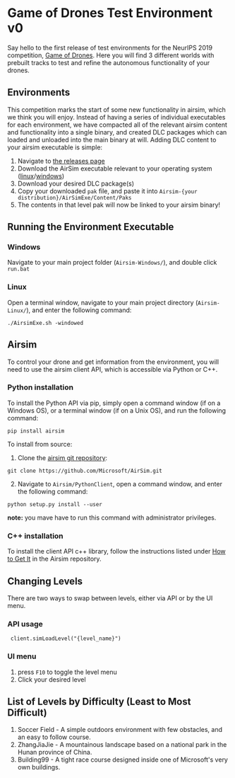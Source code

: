# Game of Drones Test Environment v0
Say hello to the first release of test environments for the NeurIPS 2019 competition, [Game of Drones](https://www.microsoft.com/en-us/research/academic-program/game-of-drones-competition-at-neurips-2019/).
 Here you will find 3 different worlds with prebuilt tracks to test and refine the autonomous functionality of your drones.
## Environments
This competition marks the start of some new functionality in airsim, which we think you will enjoy. Instead of having a series of individual executables for each environment, we have compacted all of the relevant airsim content and functionality into a single binary, and created DLC packages which can loaded and unloaded into the main binary at will. Adding DLC content to your airsim executable is simple:
1. Navigate to [the releases page](https://github.com/microsoft/AirSim-NeurIPS2019-Drone-Racing/releases)
2. Download the AirSim executable relevant to your operating system ([linux](https://github.com/microsoft/AirSim-NeurIPS2019-Drone-Racing/releases/download/v0.0-linux/Airsim-Linux.tar.gz)/[windows](https://github.com/microsoft/AirSim-NeurIPS2019-Drone-Racing/releases/download/v0.0-windows/AirSim-Windows.zip))
3. Download your desired DLC package(s)
4. Copy your downloaded `pak` file, and paste it into `Airsim-{your distribution}/AirSimExe/Content/Paks`
5. The contents in that level pak will now be linked to your airsim binary!

## Running the Environment Executable
### Windows
Navigate to your main project folder (`Airsim-Windows/`), and double click `run.bat`
### Linux
Open a terminal window, navigate to your main project directory (`Airsim-Linux/`), and enter the following command:
```
./AirsimExe.sh -windowed
```

## Airsim
To control your drone and get information from the environment, you will need to use the airsim client API, which is accessible via Python or C++.
### Python installation
To install the Python API via pip, simply open a command window (if on a Windows OS), or a terminal window (if on a Unix OS), and run the following command:
```
pip install airsim
```
To install from source: 
1. Clone the [airsim git repository](https://github.com/Microsoft/AirSim):
```
git clone https://github.com/Microsoft/AirSim.git
```
2. Navigate to `Airsim/PythonClient`, open a command window, and enter the following command: 
```
python setup.py install --user
```
**note:** you mave have to run this command with administrator privileges.

### C++ installation
To install the client API c++ library, follow the instructions listed under [How to Get It](https://github.com/Microsoft/AirSim#how-to-get-it) in the Airsim repository.

## Changing Levels
There are two ways to swap between levels, either via API or by the UI menu.
### API usage
``` client.simLoadLevel("{level_name}")```
### UI menu
1. press `F10` to toggle the level menu
2. Click your desired level

## List of Levels by Difficulty (Least to Most Difficult)
1. Soccer Field - A simple outdoors environment with few obstacles, and an easy to follow course.
2. ZhangJiaJie - A mountainous landscape based on a national park in the Hunan province of China.
3. Building99 - A tight race course designed inside one of Microsoft's very own buildings.

